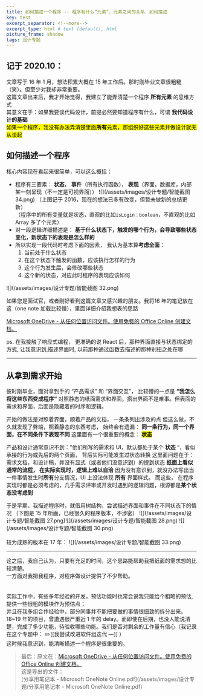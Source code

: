 ```yaml
---    
title: 如何描述一个程序 -- 程序有什么“元素”，元素之间的关系，如何描述
key: test    
excerpt_separator: <!--more-->    
excerpt_type: html # text (default), html    
picture_frame: shadow    
tags: 设计专题
---  
```


## 记于 2020.10：  
文章写于 16 年 1 月，想法积累大概在 15 年工作后。那时刚毕业文章很粗糙（笑）。但至少对我却非常重要。  
这篇文章出来后，我才开始觉得，我建立了能弄清楚一个程序 **所有元素** 的思维方式  
其意义在于：如果我要谈代码设计，前提必然要知道程序有什么，可谓 **我代码设计的基础**  
<mark>如果一个程序，我没有办法弄清楚里面**所有**元素，那组织好这些元素并做设计就无从谈起</mark>

## 如何描述一个程序
核心内容现在看起来很简单，可以这么概括：

* 程序有三要素： **状态**， **事件**（所有执行函数）， **表现**（界面，数据库，内部某一刻呈现（不一定是可视界面））
![](/assets/images/设计专题/智能截图 34.png)
（上图记于 2016，现在的想法已多有改变，但暂未做新的总结更新）  
（程序中的所有变量就是状态，直观的比如`isLogin：boolean`，不直观的比如 Array 多了个元素）  
* 对一段逻辑详细描述是： **基于什么状态下，触发的哪个行为，会导致哪些状态变化，新状态下的表现是怎么样的**
* 所以实现一段代码时考虑下面的因素， 我认为基本算**考虑全面**：
  1. 当前处于什么状态
  2. 在这个状态下触发的函数，应该执行怎样的行为
  3. 这个行为发生后，会修改哪些状态
  4. 这个新的状态，对应此时程序的表现应该如何

![](/assets/images/设计专题/智能截图 32.png)

如果您是面试官，或者刚好看到这篇文章又感兴趣的朋友。我将16 年的笔记放在这（one note 加载比较慢），里面详细介绍我想表的思路  

[Microsoft OneDrive - 从任何位置访问文件。使用免费的 Office Online 创建文档。](https://onedrive.live.com/redir?resid=C4B18C6A297B1E96%211046&authkey=%21AGWpozZmnBpQV94&page=View&wd=target%28%E7%A8%8B%E5%BA%8F%E9%80%BB%E8%BE%91%E5%9B%BE%2F%E7%A8%8B%E5%BA%8F%E9%80%BB%E8%BE%91%E5%9B%BE.one%7Cf04a4363-06b2-1641-a66b-e587d2fe0d85%2F0.1%20%E7%89%88%E6%B5%81%E7%A8%8B%E5%9B%BE%E8%AE%BE%E8%AE%A1%E5%88%86%E6%9E%90%7C459a95b3-05e4-8640-b25c-70e24fd1614b%2F%29)  

ps. 在我接触了响应式编程， 更准确的说 React 后，那种界面直接与状态绑定的方式, 让我意识到,描述界面时, 以前那种通过函数去描述的那种别扭之处在哪

- - - -

## 从拿到需求开始
彼时刚毕业，面对拿到手的 “产品需求” 和 “界面交互”， 比较懵的一点是
**“我怎么将这些东西变成程序“**
对照静态的纸面需求和界面，搭出界面不是难事。但表面的需求和界面，后面是隐藏着的时序和逻辑。

开始的做法是对照着界面，顺着产品的文档， 一条条列出涉及的点
但这么做，不久就发现了弊端，照着静态的东西考虑， 始终会有遗漏：
**同一条行为，同一个界面，在不同条件下表现不同**
这里面有一个很重要的概念：
**<mark>状态</mark>**

产品和设计通常意识不到：”他们所写的需求和 UI，默认都处于某个 **状态** “，看似承接的行为或先后的两个页面， 背后实际可能发生过状态转换
这里面问题在于： 需求文档，和设计稿，并没有显式（或者他们没意识到）的提到状态
**纸面上看似通常的流程， 在实际实现时，逻辑上难以自洽**
因为没有意识到，就没办法写出当一件事情发生时**所有**分支情况，UI 上没法体现 **所有** 界面样式。
而这些， 在程序实现时都是必须考虑的，几乎需求评审或开发时遇到的逻辑问题，根源都是**某个状态没考虑到**

于是早期，我描述程序时，就借用树结构，尝试描述界面和事件在不同状态下的情况
（下图是 15 年所画，已经很久的程序版本，不涉密）
![](/assets/images/设计专题/智能截图 27.png)![](/assets/images/设计专题/智能截图 28.png)
![](/assets/images/设计专题/智能截图 30.png)
<br/>
<br/>
较为成熟的版本在 17 年：
![](/assets/images/设计专题/智能截图 33.png)

- - - -
这之后，我自己认为，只要有充足的时间，这个思路能帮助我把纸面的需求想的比较清楚。  
一方面对我把我程序，对程序做设计提供了不少帮助。  
<br/>
<br/>
实际工作中，有些多年经验的开发，预估功能时也常会说我只能给个粗略的预估,提供一些很粗的模块作为预估点；  
并且在我多组合作经验中，部分同事并不能把要做的事情很细致的拆分出来。18~19 年的项目，曾遭遇很严重近 1 年的 delay。而即使在后期，也没人能说清楚，完成了多少功能，待验收哪些功能。我们是否对剩余的工作量有信心（我记录在这个专题中： ✏️[[我尝试改进软件组迭代 —]] ）  
这时候我意识到，能清晰描述一个程序是很重要的。  

> 最后：原文在：[Microsoft OneDrive - 从任何位置访问文件。使用免费的 Office Online 创建文档。](https://onedrive.live.com/redir?resid=C4B18C6A297B1E96%211046&authkey=%21AGWpozZmnBpQV94&page=View&wd=target%28%E7%A8%8B%E5%BA%8F%E9%80%BB%E8%BE%91%E5%9B%BE%2F%E7%A8%8B%E5%BA%8F%E9%80%BB%E8%BE%91%E5%9B%BE.one%7Cf04a4363-06b2-1641-a66b-e587d2fe0d85%2F0.1%20%E7%89%88%E6%B5%81%E7%A8%8B%E5%9B%BE%E8%AE%BE%E8%AE%A1%E5%88%86%E6%9E%90%7C459a95b3-05e4-8640-b25c-70e24fd1614b%2F%29)  
> 这是导出的文件：  
> [分享用笔记本 - Microsoft OneNote Online.pdf](/assets/images/设计专题/分享用笔记本 - Microsoft OneNote Online.pdf)  
